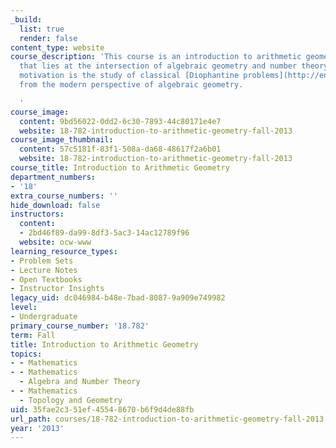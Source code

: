 ```yaml
---
_build:
  list: true
  render: false
content_type: website
course_description: 'This course is an introduction to arithmetic geometry, a subject
  that lies at the intersection of algebraic geometry and number theory. Its primary
  motivation is the study of classical [Diophantine problems](http://en.wikipedia.org/wiki/Diophantine_equation)
  from the modern perspective of algebraic geometry.

  '
course_image:
  content: 9bd56022-0dd2-6c30-7893-44c80171e4e7
  website: 18-782-introduction-to-arithmetic-geometry-fall-2013
course_image_thumbnail:
  content: 57c5181f-83f1-508a-da68-48617f2a6b01
  website: 18-782-introduction-to-arithmetic-geometry-fall-2013
course_title: Introduction to Arithmetic Geometry
department_numbers:
- '18'
extra_course_numbers: ''
hide_download: false
instructors:
  content:
  - 2bd46f89-da99-8df3-5ac3-14ac12789f96
  website: ocw-www
learning_resource_types:
- Problem Sets
- Lecture Notes
- Open Textbooks
- Instructor Insights
legacy_uid: dc046984-b48e-7bad-8087-9a909e749982
level:
- Undergraduate
primary_course_number: '18.782'
term: Fall
title: Introduction to Arithmetic Geometry
topics:
- - Mathematics
- - Mathematics
  - Algebra and Number Theory
- - Mathematics
  - Topology and Geometry
uid: 35fae2c3-51ef-4554-8670-b6f9d4de88fb
url_path: courses/18-782-introduction-to-arithmetic-geometry-fall-2013
year: '2013'
---
```

